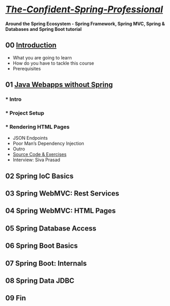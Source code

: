 # ***[The-Confident-Spring-Professional](https://www.marcobehler.com/courses/spring-professional)***
  **Around the Spring Ecosystem - Spring Framework, Spring MVC, Spring & Databases and Spring Boot tutorial**

## 00 [Introduction](https://github.com/halilkosee/The-Confident-Spring-Professional/blob/main/00%20Introduction/readme.md)
* What you are going to learn
* How do you have to tackle this course
* Prerequisites

## 01 [Java Webapps without Spring](https://github.com/halilkosee/The-Confident-Spring-Professional/tree/main/01%20Java%20Webapps%20without%20Spring/myfancypdfinvoices/src/main/java/com/halilkose/myfancypdfinvoices)
### * Intro
### * Project Setup
### * Rendering HTML Pages
* JSON Endpoints
* Poor Man’s Dependency Injection
* Outro
* [Source Code & Exercises](https://github.com/halilkosee/The-Confident-Spring-Professional/tree/main/01%20Java%20Webapps%20without%20Spring/mybank)
* Interview: Siva Prasad

## 02 Spring IoC Basics
## 03 Spring WebMVC: Rest Services
## 04 Spring WebMVC: HTML Pages
## 05 Spring Database Access
## 06 Spring Boot Basics
## 07 Spring Boot: Internals
## 08 Spring Data JDBC
## 09 Fin
  
  
  
  
